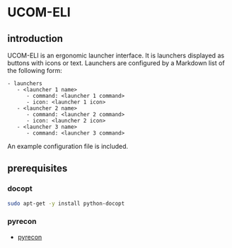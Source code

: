 # UCOM-ELI

## introduction

UCOM-ELI is an ergonomic launcher interface. It is launchers displayed as buttons with icons or text. Launchers are configured by a Markdown list of the following form:

    - launchers
       - <launcher 1 name>
          - command: <launcher 1 command>
          - icon: <launcher 1 icon>
       - <launcher 2 name>
          - command: <launcher 2 command>
          - icon: <launcher 2 icon>
       - <launcher 3 name>
          - command: <launcher 3 command>

An example configuration file is included.

## prerequisites

### docopt

```Bash
sudo apt-get -y install python-docopt
```

### pyrecon

- [pyrecon](https://github.com/wdbm/pyrecon)
